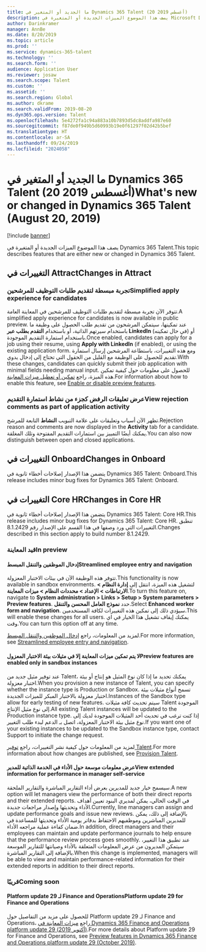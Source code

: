 ```yaml
---
title: ما الجديد أو المتغير في Dynamics 365 Talent (20 أغسطس 2019)
description: يصف هذا الموضوع الميزات الجديدة أو المتغيرة في Microsoft Dynamics 365 Talent.
author: Darinkramer
manager: AnnBe
ms.date: 8/20/2019
ms.topic: article
ms.prod: ''
ms.service: dynamics-365-talent
ms.technology: ''
ms.search.form: ''
audience: Application User
ms.reviewer: josaw
ms.search.scope: Talent
ms.custom: ''
ms.assetid: ''
ms.search.region: Global
ms.author: dkrame
ms.search.validFrom: 2019-08-20
ms.dyn365.ops.version: Talent
ms.openlocfilehash: 5e4272fa1c94a883a10b7893d5dc8addfa987e60
ms.sourcegitcommit: f87de0f949b5d60993b19e0f61297f02d42b5bef
ms.translationtype: HT
ms.contentlocale: ar-SA
ms.lasthandoff: 09/24/2019
ms.locfileid: "2024058"
---
```

# <a name="whats-new-or-changed-in-dynamics-365-talent-august-20-2019"></a><span data-ttu-id="db441-103">ما الجديد أو المتغير في Dynamics 365 Talent (20 أغسطس 2019)</span><span class="sxs-lookup"><span data-stu-id="db441-103">What's new or changed in Dynamics 365 Talent (August 20, 2019)</span></span>

[!include [banner](includes/banner.md)]

<span data-ttu-id="db441-104">يصف هذا الموضوع الميزات الجديدة أو المتغيرة في Dynamics 365 Talent.</span><span class="sxs-lookup"><span data-stu-id="db441-104">This topic describes features that are either new or changed in Dynamics 365 Talent.</span></span>

## <a name="changes-in-attract"></a><span data-ttu-id="db441-105">التغييرات في Attract</span><span class="sxs-lookup"><span data-stu-id="db441-105">Changes in Attract</span></span>

### <a name="simplified-apply-experience-for-candidates"></a><span data-ttu-id="db441-106">تجربة مبسطة لتقديم طلبات التوظيف للمرشحين</span><span class="sxs-lookup"><span data-stu-id="db441-106">Simplified apply experience for candidates</span></span> 

<span data-ttu-id="db441-107">تتوفر الآن تجربة مبسطة لتقديم طلبات التوظيف للمرشحين في المعاينة العامة.</span><span class="sxs-lookup"><span data-stu-id="db441-107">A simplified apply experience for candidates is now available in public preview.</span></span> <span data-ttu-id="db441-108">عند تمكينها، سيتمكن المرشحون من تقديم طلب الحصول على وظيفة ما باستخدام سيرتهم الذاتية، أو باستخدام **التقدم بطلب عبر LinkedIn** (في حال تمكينه) أو باستخدام استمارة التقديم الموجودة.</span><span class="sxs-lookup"><span data-stu-id="db441-108">Once enabled, candidates can apply for a job using their resume, using **Apply with LinkedIn** (if enabled), or using the existing application form.</span></span> <span data-ttu-id="db441-109">ومع هذه التغييرات، باستطاعة المرشحين إرسال استمارة تقديم للحصول على الوظيفة مع القليل من الحقول التي تحتاج إلى إدخال يدوي.</span><span class="sxs-lookup"><span data-stu-id="db441-109">With these changes, candidates can quickly submit their job application with minimal fields needing manual input.</span></span> <span data-ttu-id="db441-110">للحصول على معلومات حول كيفية تمكين هذه الميزة، راجع [تمكين أو تعطيل ميزات المعاينة‬](./access-preview-feature.md#enable-or-disable-preview-features).</span><span class="sxs-lookup"><span data-stu-id="db441-110">For information about how to enable this feature, see [Enable or disable preview features](./access-preview-feature.md#enable-or-disable-preview-features).</span></span>

### <a name="view-rejection-comments-as-part-of-application-activity"></a><span data-ttu-id="db441-111">عرض تعليقات الرفض كجزء من نشاط استمارة التقديم</span><span class="sxs-lookup"><span data-stu-id="db441-111">View rejection comments as part of application activity</span></span>

<span data-ttu-id="db441-112">تظهر الآن أسباب وتعليقات على علامة التبويب **النشاط** التابعة للمرشح.</span><span class="sxs-lookup"><span data-stu-id="db441-112">Rejection reason and comments are now displayed in the **Activity** tab for a candidate.</span></span> <span data-ttu-id="db441-113">يمكنك أيضًا التمييز بين استمارات التقديم المفتوحة وتلك المغلقة.</span><span class="sxs-lookup"><span data-stu-id="db441-113">You can also now distinguish between open and closed applications.</span></span>  

## <a name="changes-in-onboard"></a><span data-ttu-id="db441-114">التغييرات في Onboard</span><span class="sxs-lookup"><span data-stu-id="db441-114">Changes in Onboard</span></span>

<span data-ttu-id="db441-115">يتضمن هذا الإصدار إصلاحات أخطاء ثانوية في Dynamics 365 Talent: Onboard.</span><span class="sxs-lookup"><span data-stu-id="db441-115">This release includes minor bug fixes for Dynamics 365 Talent: Onboard.</span></span>

## <a name="changes-in-core-hr"></a><span data-ttu-id="db441-116">التغييرات في Core HR</span><span class="sxs-lookup"><span data-stu-id="db441-116">Changes in Core HR</span></span>

<span data-ttu-id="db441-117">يتضمن هذا الإصدار إصلاحات أخطاء ثانوية في Dynamics 365 Talent: Core HR.</span><span class="sxs-lookup"><span data-stu-id="db441-117">This release includes minor bug fixes for Dynamics 365 Talent: Core HR.</span></span> <span data-ttu-id="db441-118">تنطبق التغييرات التي ورد وصفها في هذا القسم على الإصدار رقم 8.1.2429.</span><span class="sxs-lookup"><span data-stu-id="db441-118">Changes described in this section apply to build number 8.1.2429.</span></span>

### <a name="in-preview"></a><span data-ttu-id="db441-119">قيد المعاينة</span><span class="sxs-lookup"><span data-stu-id="db441-119">In preview</span></span>

#### <a name="streamlined-employee-entry-and-navigation"></a><span data-ttu-id="db441-120">إدخال الموظفين والتنقل المبسط</span><span class="sxs-lookup"><span data-stu-id="db441-120">Streamlined employee entry and navigation</span></span>

<span data-ttu-id="db441-121">تتوفر هذه الوظيفة الآن في بيئات الاختبار المعزولة.</span><span class="sxs-lookup"><span data-stu-id="db441-121">This functionality is now available in sandbox environments.</span></span> <span data-ttu-id="db441-122">لتشغيل هذه الميزة، انتقل إلى **إدارة النظام > الارتباطات > الإعداد > محددات النظام‬ > ميزات المعاينة‬**.</span><span class="sxs-lookup"><span data-stu-id="db441-122">To turn this feature on, navigate to **System administration > Links > Setup > System parameters > Preview features**.</span></span> <span data-ttu-id="db441-123">حدد **نموذج العامل المحسن والتنقل‬**.</span><span class="sxs-lookup"><span data-stu-id="db441-123">Select **Enhanced worker form and navigation**.</span></span> <span data-ttu-id="db441-124">سيؤدي ذلك إلى تمكين هذه التغييرات لكافة المستخدمين.</span><span class="sxs-lookup"><span data-stu-id="db441-124">This will enable these changes for all users.</span></span> <span data-ttu-id="db441-125">يمكنك إيقاف تشغيل هذا الخيار في اي وقت.</span><span class="sxs-lookup"><span data-stu-id="db441-125">You can turn this option off at any time.</span></span>

<span data-ttu-id="db441-126">لمزيد من المعلومات، راجع [إدخال الموظفين والتنقل المبسط‬](./streamlined-employee-entry.md).</span><span class="sxs-lookup"><span data-stu-id="db441-126">For more information, see [Streamlined employee entry and navigation](./streamlined-employee-entry.md).</span></span>

#### <a name="preview-features-are-enabled-only-in-sandbox-instances"></a><span data-ttu-id="db441-127">لا يتم تمكين ميزات المعاينة إلا في مثيلات بيئة الاختبار المعزول</span><span class="sxs-lookup"><span data-stu-id="db441-127">Preview features are enabled only in sandbox instances</span></span>

<span data-ttu-id="db441-128">عند توفير مثيل جديد من Talent‬، يمكنك تحديد ما إذا كان نوع المثيل هو إنتاج أو بيئة اختبار معزولة.</span><span class="sxs-lookup"><span data-stu-id="db441-128">When you provision a new instance of Talent, you can specify whether the instance type is Production or Sandbox.</span></span> <span data-ttu-id="db441-129">تسمح أنواع مثيلات بيئة اختبار معزولة بالاختبار المبكر للميزات الجديدة.</span><span class="sxs-lookup"><span data-stu-id="db441-129">Instances of the Sandbox type allow for early testing of new features.</span></span> <span data-ttu-id="db441-130">سيتم تحديث كافة مثيلات Talent الموجودة إلى نوع مثيل الإنتاج.</span><span class="sxs-lookup"><span data-stu-id="db441-130">All existing Talent instances will be updated to the Production instance type.</span></span> <span data-ttu-id="db441-131">إذا كنت ترغب في تحديث أحد المثيلات الموجودة لديك إلى نوع مثيل بيئة الاختبار المعزولة، اتصل بـ الدعم لبدء طلب التغيير.</span><span class="sxs-lookup"><span data-stu-id="db441-131">If you want one of your existing instances to be updated to the Sandbox instance type, contact Support to initiate the change request.</span></span>

<span data-ttu-id="db441-132">لمزيد من المعلومات حول كيفية نشر التغييرات، راجع [توفير Talent‬](./provisioning-talent.md).</span><span class="sxs-lookup"><span data-stu-id="db441-132">For more information about how changes are published, see [Provision Talent](./provisioning-talent.md).</span></span>

#### <a name="view-extended-information-for-performance-in-manager-self-service"></a><span data-ttu-id="db441-133">عرض معلومات موسعة حول الأداء في الخدمة الذاتية للمدير</span><span class="sxs-lookup"><span data-stu-id="db441-133">View extended information for performance in manager self-service</span></span>

<span data-ttu-id="db441-134">سيسمح خيار جديد للمديرين بعرض أداء التقارير المباشرة والتقارير الملحقة.</span><span class="sxs-lookup"><span data-stu-id="db441-134">A new option will let managers view the performance of both their direct reports and their extended reports.</span></span> <span data-ttu-id="db441-135">في الوقت الحالي، يمكن لمديري البنود تعيين أهداف الأداء وتحديثها وإصدار مراجعات جديدة.</span><span class="sxs-lookup"><span data-stu-id="db441-135">Currently, line managers can assign and update performance goals and issue new reviews.</span></span> <span data-ttu-id="db441-136">بالإضافة إلى ذلك، يمكن للمديرين المباشرين وموظفيهم الاحتفاظ بدفاتر يومية الأداء وتحديثها للمساعدة في ضمان كفاءة عملية مراجعه الأداء.</span><span class="sxs-lookup"><span data-stu-id="db441-136">In addition, direct managers and their employees can maintain and update performance journals to help ensure that the performance review process goes smoothly.</span></span> <span data-ttu-id="db441-137">عند تطبيق هذا التغيير، سيتمكن المديرون من عرض المعلومات المتعلقة بالأداء وصيانتها للتقارير الموسعة بالإضافة إلى التقارير المباشرة.</span><span class="sxs-lookup"><span data-stu-id="db441-137">When this change is implemented, managers will be able to view and maintain performance-related information for their extended reports in addition to their direct reports.</span></span>

### <a name="coming-soon"></a><span data-ttu-id="db441-138">قريبًا</span><span class="sxs-lookup"><span data-stu-id="db441-138">Coming soon</span></span>

#### <a name="platform-update-29-for-finance-and-operations"></a><span data-ttu-id="db441-139">Platform update 29 لـ Finance and Operations</span><span class="sxs-lookup"><span data-stu-id="db441-139">Platform update 29 for Finance and Operations</span></span>

<span data-ttu-id="db441-140">للحصول على مزيد من التفاصيل حول Platform update 29 لـ Finance and Operations، راجع [ميزات المعاينة في Dynamics 365 Finance and Operations platform update 29 (أكتوبر 2019)](https://docs.microsoft.com/en-us/dynamics365/unified-operations/fin-and-ops/get-started/whats-new-platform-update-29).</span><span class="sxs-lookup"><span data-stu-id="db441-140">For more details about Platform update 29 for Finance and Operations, see [Preview features in Dynamics 365 Finance and Operations platform update 29 (October 2019)](https://docs.microsoft.com/en-us/dynamics365/unified-operations/fin-and-ops/get-started/whats-new-platform-update-29).</span></span>
